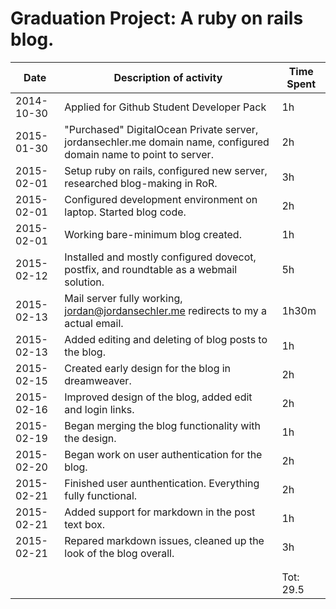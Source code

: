 Graduation Project: A ruby on rails blog.
======

| Date       | Description of activity                                                                                           | Time Spent |
|------------|-------------------------------------------------------------------------------------------------------------------|------------|
| 2014-10-30 | Applied for Github Student Developer Pack                                                                         | 1h         |
| 2015-01-30 | "Purchased" DigitalOcean Private server, jordansechler.me domain name, configured domain name to point to server. | 2h         |
| 2015-02-01 | Setup ruby on rails, configured new server, researched blog-making in RoR.                                        | 3h         |
| 2015-02-01 | Configured development environment on laptop. Started blog code.                                                  | 2h         |
| 2015-02-01 | Working bare-minimum blog created.                                                                                | 1h         |
| 2015-02-12 | Installed and mostly configured dovecot, postfix, and roundtable as a webmail solution.                           | 5h         |
| 2015-02-13 | Mail server fully working, jordan@jordansechler.me redirects to my a actual email.                                | 1h30m      |
| 2015-02-13 | Added editing and deleting of blog posts to the blog.                                                             | 1h         |
| 2015-02-15 | Created early design for the blog in dreamweaver.                                                                 | 2h         |
| 2015-02-16 | Improved design of the blog, added edit and login links.                                                          | 2h         |
| 2015-02-19 | Began merging the blog functionality with the design.                                                             | 1h         |
| 2015-02-20 | Began work on user authentication for the blog.                                                                   | 2h         |
| 2015-02-21 | Finished user aunthentication. Everything fully functional.                                                       | 2h         |
| 2015-02-21 | Added support for markdown in the post text box.                                                                  | 1h         |
| 2015-02-21 | Repared markdown issues, cleaned up the look of the blog overall.                                                 | 3h         |
|            |                                                                                                                   |            |
|            |                                                                                                                   |            |
|            |                                                                                                                   | Tot: 29.5  |

